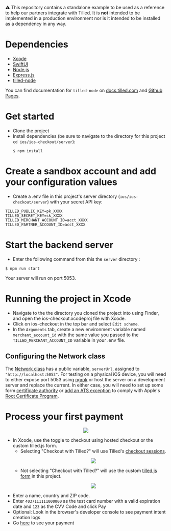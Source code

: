 :warning: This repository contains a standalone example to be used as a reference to help our partners integrate with Tilled. It is **not** intended to be implemented in a production environment nor is it intended to be installed as a dependency in any way.

# Dependencies

- [Xcode](https://developer.apple.com/xcode/)
- [SwiftUI](https://developer.apple.com/xcode/swiftui/)
- [Node.js](https://nodejs.org)
- [Express.js](https://expressjs.com/)
- [tilled-node](https://www.npmjs.com/package/tilled-node)

You can find documentation for `tilled-node` on
[docs.tilled.com](https://docs.tilled.com/resources/sdks/tilled-node/) and
[Github Pages](https://gettilled.github.io/tilled-node/).

# Get started

- Clone the project
- Install dependencies (be sure to navigate to the directory for this project
  `cd ios/ios-checkout/server`):
  ```
  $ npm install
  ```

# Create a sandbox account and add your configuration values

- Create a .env file in this project's server directory (`ios/ios-checkout/server`)
  with your secret API key:

```
TILLED_PUBLIC_KEY=pk_XXXX
TILLED_SECRET_KEY=sk_XXXX
TILLED_MERCHANT_ACCOUNT_ID=acct_XXXX
TILLED_PARTNER_ACCOUNT_ID=acct_XXXX
```

# Start the backend server

- Enter the following command from this the `server` directory :

```
$ npm run start
```

Your server will run on port 5053.

# Running the project in Xcode

- Navigate to the the directory you cloned the project into using Finder, and open the ios-checkout.xcodeproj file with Xcode.
- Click on ios-checkout in the top bar and select `Edit scheme`.
- In the `Arguments` tab, create a new environment variable named `merchant_account_id` with the same value you passed to the `TILLED_MERCHANT_ACCOUNT_ID` variable in your .env file.

## Configuring the Network class

The [Network class](https://github.com/gettilled/tilled-example-monorepo/blob/ios/ios-checkout/ios-checkout/Services/Network.swift) has a public variable, `serverUrl`, assigned to `"http://localhost:5053"`. For testing on a physical iOS device, you will need to either expose port 5053 using [ngrok](https://ngrok.com/) or host the server on a development server and replace the current. In either case, you will need to set up some form [certificate authority](./server/setting-up-certificate-authority.md) or [add an ATS exception](https://developer.apple.com/news/?id=jxky8h89) to comply with Apple's [Root Certificate Program](https://www.apple.com/certificateauthority/ca_program.html).

# Process your first payment

<p align="center">
  <img src="https://github.com/gettilled/tilled-example-monorepo/blob/master/ios/ios-checkout/images/checkout.png" />
</p>

- In Xcode, use the toggle to checkout using hosted checkout or the custom tilled.js form.
  - Selecting "Checkout with Tilled?" will use Tilled's [checkout sessions](https://docs.tilled.com/api/#tag/Checkout-Sessions).<p align="center"><img src="https://github.com/gettilled/tilled-example-monorepo/blob/master/ios/ios-checkout/images/hosted-form.png" /></p>
  - Not selecting "Checkout with Tilled?" will use the custom [tilled.js form](https://github.com/gettilled/tilled-example-monorepo/blob/ios/ios-checkout/server/tilled-form/index.html) in this project.<p align="center"><img src="https://github.com/gettilled/tilled-example-monorepo/blob/master/ios/ios-checkout/images/tilledjs-form.png" /></p>
- Enter a name, country and ZIP code.
- Enter `4037111111000000` as the test card
  number with a valid expiration date and `123` as the CVV Code and click Pay
- Optional: Look in the browser's developer console to see payment intent
  creation logs
- Go [here](https://sandbox-app.tilled.com/payments) to see your payment
